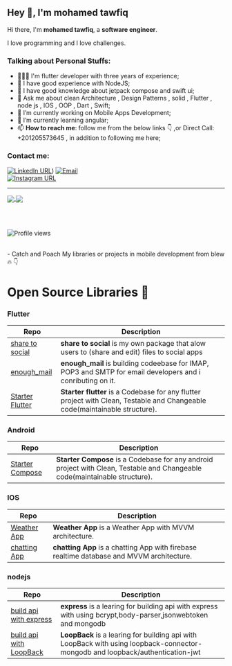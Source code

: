 

## Hey 👋, I'm mohamed tawfiq

Hi there, I'm **mohamed tawfiq**, a **software engineer**.


I love programming and I love challenges.

### Talking about Personal Stuffs:

- 👨🏽‍💻 I'm flutter developer with three years of experience;
- 🤔 I have good experience with NodeJS;
- 💼 I have good knowledge about jetpack compose and swift ui;
- 💬 Ask me about clean Architecture , Design Patterns , solid , Flutter , node js , IOS , OOP , Dart , Swift;
- 🔭 I’m currently working on Mobile Apps Development;
- 🌱 I’m currently learning angular;
- 📫 **How to reach me**: follow me from the below links :point_down: ,or Direct Call: +201205573645 , in addition to following me here;

 
### Contact me:

[![LinkedIn URL](https://img.shields.io/static/v1?color=green&label=linkedin&logo=linkedin&logoColor=blue&style=for-the-badge&message=Connect)](https://www.linkedin.com/in/mohamed-adel-tawfiq/)) 
[![Email](https://img.shields.io/static/v1?color=green&label=email&logo=envelope&logoColor=blue&style=for-the-badge&message=contact)](mailto:mohamedun9@gmail.com)
<br />
[![Instagram URL](https://img.shields.io/static/v1?color=green&label=Instagram&logo=Instagram&logoColor=red&style=for-the-badge&message=follow)](https://www.instagram.com/mohamed108adel/)

<!-- /https://github.com/anuraghazra/github-readme-stats#themes -->
<hr/>
<a href="https://github.com/Mohamed1226">
  <img align="center" src="https://github-readme-stats.vercel.app/api?username=Mohamed1226&count_private=true&show_icons=true&theme=gruvbox&hide_border=false" />
</a>
<!-- <br /> -->
<a href="https://github.com/Mohamed1226">
  <img align="center" src="https://github-readme-stats.vercel.app/api/top-langs/?username=Mohamed1226&layout=compact&theme=synthwave&hide_border=false" />
</a>

<br /> <br /> 

![Profile views](https://komarev.com/ghpvc/?username=Mohamed1226&color=blue)

<br /> 
 - Catch and Poach My libraries or projects in mobile development from blew 🔥 👇

# Open Source Libraries 🔔

### Flutter

|       **Repo**                                                                   |                     **Description**                                                                                             |
| ------------------------- | -----------------------------------------------------------------------------------------------------------------------------------------------------------------------                |
|   [share to social](https://pub.dev/packages/share_to_social)                    |  **share to social** is my own package that alow users to (share and edit) files to social apps                                 |
|   [enough_mail](https://pub.dev/packages/enough_mail)                            |  **enough_mail** is building codeebase for IMAP, POP3 and SMTP for email developers and i conributing on it.                    |
|   [Starter Flutter](https://github.com/Mohamed1226/flutter_starter/tree/develop) |  **Starter flutter** is a Codebase for any flutter project with Clean, Testable and Changeable code(maintainable structure).    |

### Android

|       **Repo**                                                                   |                     **Description**                                                                                             |
| ------------------------- | -----------------------------------------------------------------------------------------------------------------------------------------------------------------------                |
|   [Starter Compose](https://github.com/Mohamed1226/ComposeStarter)               |  **Starter Compose** is a Codebase for any android project with Clean, Testable and Changeable code(maintainable structure).    |


### IOS 

|       **Repo**                                                                   |                     **Description**                                                                                              |
| ------------------------- | -----------------------------------------------------------------------------------------------------------------------------------------------------------------------                 |
|   [Weather App](https://github.com/Mohamed1226/weather_app_ios)                  |  **Weather App** is a Weather App with MVVM architecture.    
|   [chatting App](https://github.com/Mohamed1226/Flash-Chat)                      |  **chatting App** is a chatting App with firebase realtime database and MVVM architecture.                                       | 

### nodejs

|       **Repo**                                                                   |                     **Description**                                                                                              |
| ------------------------- | -----------------------------------------------------------------------------------------------------------------------------------------------------------------------                 |
|   [build api with express](https://github.com/Mohamed1226/apiWithExpress)        |  **express** is a learing for building api with express with using bcrypt,body-parser,jsonwebtoken and mongodb                   |
|   [build api with LoopBack](https://github.com/Mohamed1226/apiWithLoopBack)      |  **LoopBack** is a learing for building api with LoopBack with using loopback-connector-mongodb and loopback/authentication-jwt| |
 

                            

<!--
**Mohamed1226/Mohamed1226** is a ✨ _special_ ✨ repository because its `README.md` (this file) appears on your GitHub profile.

Here are some ideas to get you started:

- 🔭 I’m currently working on ...
- 🌱 I’m currently learning ...
- 👯 I’m looking to collaborate on ...
- 🤔 I’m looking for help with ...
- 💬 Ask me about ...
- 📫 How to reach me: ...
- 😄 Pronouns: ...
- ⚡ Fun fact: ...
-->

